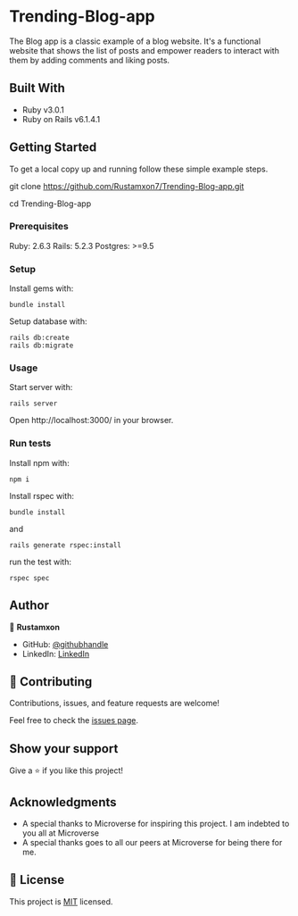 # Trending-Blog-app

The Blog app is a classic example of a blog website. It's a functional website that shows the list of posts and empower readers to interact with them by adding comments and liking posts.

## Built With

- Ruby v3.0.1
- Ruby on Rails v6.1.4.1

## Getting Started

To get a local copy up and running follow these simple example steps.

git clone https://github.com/Rustamxon7/Trending-Blog-app.git

cd Trending-Blog-app

### Prerequisites

Ruby: 2.6.3 Rails: 5.2.3 Postgres: >=9.5

### Setup

Install gems with:

```
bundle install
```

Setup database with:

```
rails db:create
rails db:migrate
```

### Usage

Start server with:

```
rails server
```

Open http://localhost:3000/ in your browser.

### Run tests

Install npm with:

```
npm i
```

Install rspec with:

```
bundle install
```

and

```
rails generate rspec:install
```

run the test with:

```
rspec spec
```

## Author

👤 **Rustamxon**

- GitHub: [@githubhandle](https://github.com/Rustamxon7)
- LinkedIn: [LinkedIn](https://www.linkedin.com/in/rustamjon-tolipov-6a831020b)

## 🤝 Contributing

Contributions, issues, and feature requests are welcome!

Feel free to check the [issues page](https://github.com/Rustamxon7/Trending-Blog-app/issues).

## Show your support

Give a ⭐️ if you like this project!

## Acknowledgments

- A special thanks to Microverse for inspiring this project. I am indebted to you all at Microverse
- A special thanks goes to all our peers at Microverse for being there for me.

## 📝 License

This project is [MIT](./MIT.md) licensed.

